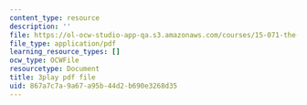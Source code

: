 ```yaml
---
content_type: resource
description: ''
file: https://ol-ocw-studio-app-qa.s3.amazonaws.com/courses/15-071-the-analytics-edge-spring-2017/867a7c7a9a67a95b44d2b690e3268d35_FqiB9tmtdSc.pdf
file_type: application/pdf
learning_resource_types: []
ocw_type: OCWFile
resourcetype: Document
title: 3play pdf file
uid: 867a7c7a-9a67-a95b-44d2-b690e3268d35
---
```

